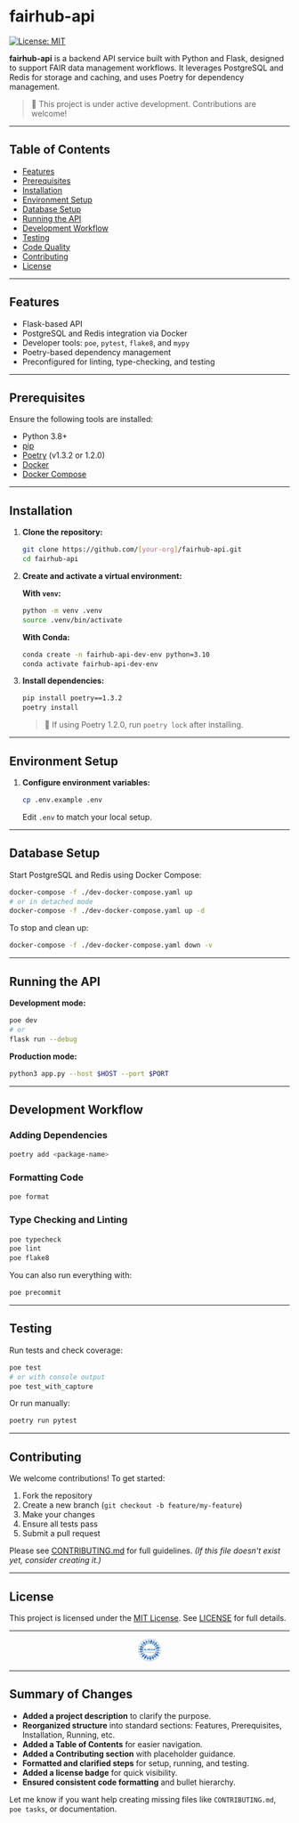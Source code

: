 # fairhub-api

[![License: MIT](https://img.shields.io/badge/License-MIT-yellow.svg)](https://opensource.org/licenses/MIT)

**fairhub-api** is a backend API service built with Python and Flask, designed to support FAIR data management workflows. It leverages PostgreSQL and Redis for storage and caching, and uses Poetry for dependency management.

> 🚧 This project is under active development. Contributions are welcome!

---

## Table of Contents

* [Features](#features)
* [Prerequisites](#prerequisites)
* [Installation](#installation)
* [Environment Setup](#environment-setup)
* [Database Setup](#database-setup)
* [Running the API](#running-the-api)
* [Development Workflow](#development-workflow)
* [Testing](#testing)
* [Code Quality](#code-quality)
* [Contributing](#contributing)
* [License](#license)

---

## Features

* Flask-based API
* PostgreSQL and Redis integration via Docker
* Developer tools: `poe`, `pytest`, `flake8`, and `mypy`
* Poetry-based dependency management
* Preconfigured for linting, type-checking, and testing

---

## Prerequisites

Ensure the following tools are installed:

* Python 3.8+
* [pip](https://pip.pypa.io/en/stable/)
* [Poetry](https://python-poetry.org/) (v1.3.2 or 1.2.0)
* [Docker](https://www.docker.com/)
* [Docker Compose](https://docs.docker.com/compose/)

---

## Installation

1. **Clone the repository:**

   ```bash
   git clone https://github.com/[your-org]/fairhub-api.git
   cd fairhub-api
   ```

2. **Create and activate a virtual environment:**

   **With `venv`:**

   ```bash
   python -m venv .venv
   source .venv/bin/activate
   ```

   **With Conda:**

   ```bash
   conda create -n fairhub-api-dev-env python=3.10
   conda activate fairhub-api-dev-env
   ```

3. **Install dependencies:**

   ```bash
   pip install poetry==1.3.2
   poetry install
   ```

   > 📝 If using Poetry 1.2.0, run `poetry lock` after installing.

---

## Environment Setup

1. **Configure environment variables:**

   ```bash
   cp .env.example .env
   ```

   Edit `.env` to match your local setup.

---

## Database Setup

Start PostgreSQL and Redis using Docker Compose:

```bash
docker-compose -f ./dev-docker-compose.yaml up
# or in detached mode
docker-compose -f ./dev-docker-compose.yaml up -d
```

To stop and clean up:

```bash
docker-compose -f ./dev-docker-compose.yaml down -v
```

---

## Running the API

**Development mode:**

```bash
poe dev
# or
flask run --debug
```

**Production mode:**

```bash
python3 app.py --host $HOST --port $PORT
```

---

## Development Workflow

### Adding Dependencies

```bash
poetry add <package-name>
```

### Formatting Code

```bash
poe format
```

### Type Checking and Linting

```bash
poe typecheck
poe lint
poe flake8
```

You can also run everything with:

```bash
poe precommit
```

---

## Testing

Run tests and check coverage:

```bash
poe test
# or with console output
poe test_with_capture
```

Or run manually:

```bash
poetry run pytest
```

---

## Contributing

We welcome contributions! To get started:

1. Fork the repository
2. Create a new branch (`git checkout -b feature/my-feature`)
3. Make your changes
4. Ensure all tests pass
5. Submit a pull request

Please see [CONTRIBUTING.md](./CONTRIBUTING.md) for full guidelines.
*(If this file doesn't exist yet, consider creating it.)*

---

## License

This project is licensed under the [MIT License](https://opensource.org/licenses/MIT).
See [LICENSE](https://github.com/AI-READI/pyfairdatatools/blob/main/LICENSE) for full details.

---

<p align="center">
  <a href="https://aireadi.org">
    <img src="https://github.com/AI-READI/AI-READI-logo/blob/main/logo/png/option2.png" height="40" alt="AI-READI logo" />
  </a>
</p>

---

## Summary of Changes

* **Added a project description** to clarify the purpose.
* **Reorganized structure** into standard sections: Features, Prerequisites, Installation, Running, etc.
* **Added a Table of Contents** for easier navigation.
* **Added a Contributing section** with placeholder guidance.
* **Formatted and clarified steps** for setup, running, and testing.
* **Added a license badge** for quick visibility.
* **Ensured consistent code formatting** and bullet hierarchy.

Let me know if you want help creating missing files like `CONTRIBUTING.md`, `poe tasks`, or documentation.
